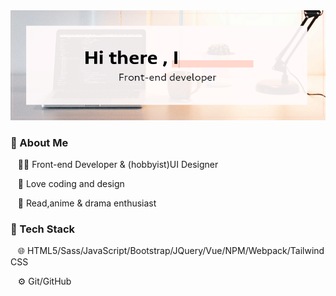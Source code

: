 <img src="https://raw.githubusercontent.com/Rururlee/Rururlee/master/assets/github_cover.gif">

<h3>🔖 About Me</h3>

&nbsp;&nbsp;&nbsp;👩‍💻   Front-end Developer & (hobbyist)UI Designer

&nbsp;&nbsp;&nbsp;🙌  Love coding and design

&nbsp;&nbsp;&nbsp;📙  Read,anime & drama enthusiast



<h3>🔖 Tech Stack</h3>

&nbsp;&nbsp;&nbsp;🌐  HTML5/Sass/JavaScript/Bootstrap/JQuery/Vue/NPM/Webpack/Tailwind CSS

&nbsp;&nbsp;&nbsp;⚙️  Git/GitHub

